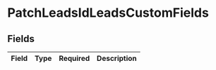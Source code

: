 # PatchLeadsIdLeadsCustomFields


## Fields

| Field       | Type        | Required    | Description |
| ----------- | ----------- | ----------- | ----------- |